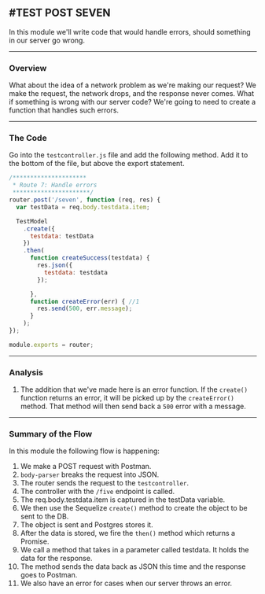 #TEST POST SEVEN
---
In this module we'll write code that would handle errors, should something in our server go wrong. 

<hr />

### Overview
What about the idea of a network problem as we're making our request? We make the request, the network drops, and the response never comes. What if something is wrong with our server code? We're going to need to create a function that handles such errors. 

<hr>

### The Code
Go into the `testcontroller.js` file and add the following method. Add it to the bottom of the file, but above the export statement. 

```js
/*********************
 * Route 7: Handle errors
 **********************/
router.post('/seven', function (req, res) {
  var testData = req.body.testdata.item;

  TestModel
    .create({
      testdata: testData
    })
    .then(
      function createSuccess(testdata) {
        res.json({
          testdata: testdata
        });

      },
      function createError(err) { //1
        res.send(500, err.message);
      }
    );
});

module.exports = router;
```
<hr >

### Analysis
1. The addition that we've made here is an error function. If the `create()` function returns an error, it will be picked up by the `createError()` method. That method will then send back a `500` error with a message. 

<hr />

### Summary of the Flow
In this module the following flow is happening:
1. We make a POST request with Postman.
2. `body-parser` breaks the request into JSON.
3. The router sends the request to the `testcontroller`.
4. The controller with the `/five` endpoint is called.
5. The req.body.testdata.item is captured in the testData variable. 
6. We then use the Sequelize `create()` method to create the object to be sent to the DB.
7. The object is sent and Postgres stores it. 
8. After the data is stored, we fire the `then()` method which returns a Promise.
9. We call a method that takes in a parameter called testdata. It holds the data for the response.
10. The method sends the data back as JSON this time and the response goes to Postman.
11. We also have an error for cases when our server throws an error.

